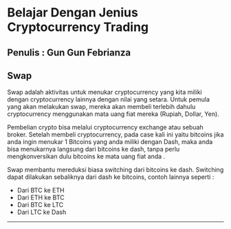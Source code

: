 # Belajar Dengan Jenius Cryptocurrency Trading

## Penulis : Gun Gun Febrianza

## Swap

Swap adalah aktivitas untuk menukar cryptocurrency yang kita miliki dengan cryptocurrency lainnya dengan nilai yang setara. Untuk pemula yang akan melakukan swap, mereka akan membeli terlebih dahulu cryptocurrency menggunakan mata uang fiat mereka (Rupiah, Dollar, Yen). 

Pembelian crypto bisa melalui cryptocurrency exchange atau sebuah broker. Setelah membeli cryptocurrency, pada case kali ini yaitu bitcoins jika anda ingin menukar 1 Bitcoins yang anda miliki dengan Dash, maka anda bisa menukarnya langsung dari bitcoins ke dash, tanpa perlu mengkonversikan dulu bitcoins ke mata uang fiat anda .

Swap membantu mereduksi biasa switching dari bitcoins ke dash. Switching dapat dilakukan sebaliknya dari dash ke bitcoins, contoh lainnya seperti :

- Dari BTC ke ETH
- Dari ETH ke BTC
- Dari BTC ke LTC
- Dari LTC ke Dash

---------------------

